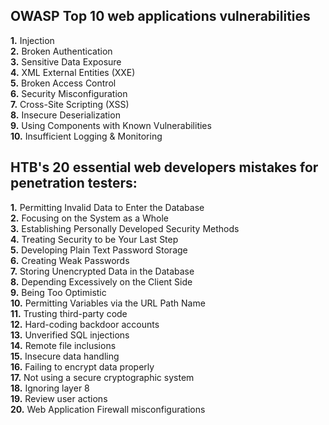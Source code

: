 

**OWASP Top 10 web applications vulnerabilities**
---
**1.** Injection  
**2.** Broken Authentication   
**3.** Sensitive Data Exposure  
**4.** XML External Entities (XXE)  
**5.** Broken Access Control  
**6.** Security Misconfiguration  
**7.** Cross-Site Scripting (XSS)  
**8.** Insecure Deserialization  
**9.** Using Components with Known Vulnerabilities  
**10.** Insufficient Logging & Monitoring  






**HTB's 20 essential web developers mistakes for penetration testers:**
---

**1.** Permitting Invalid Data to Enter the Database  
**2.** Focusing on the System as a Whole   
**3.** Establishing Personally Developed Security Methods   
**4.** Treating Security to be Your Last Step   
**5.** Developing Plain Text Password Storage    
**6.** Creating Weak Passwords    
**7.** Storing Unencrypted Data in the Database  
**8.** Depending Excessively on the Client Side  
**9.** Being Too Optimistic  
**10.** Permitting Variables via the URL Path Name  
**11.** Trusting third-party code  
**12.** Hard-coding backdoor accounts  
**13.** Unverified SQL injections  
**14.** Remote file inclusions  
**15.** Insecure data handling  
**16.** Failing to encrypt data properly  
**17.** Not using a secure cryptographic system  
**18.** Ignoring layer 8  
**19.** Review user actions  
**20.** Web Application Firewall misconfigurations  
